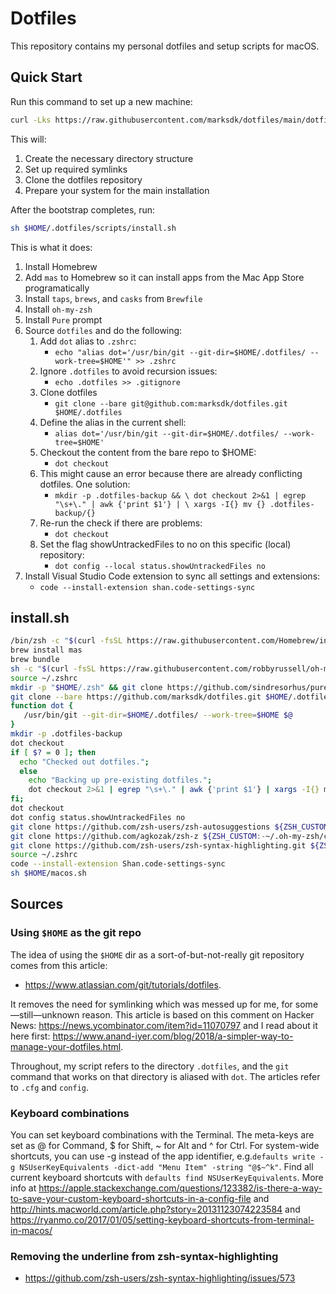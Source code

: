 # Dotfiles

This repository contains my personal dotfiles and setup scripts for macOS.

## Quick Start

Run this command to set up a new machine:

```zsh
curl -Lks https://raw.githubusercontent.com/marksdk/dotfiles/main/dotfiles/scripts/bootstrap.sh | /bin/bash -x
```

This will:
1. Create the necessary directory structure
2. Set up required symlinks
3. Clone the dotfiles repository
4. Prepare your system for the main installation

After the bootstrap completes, run:
```zsh
sh $HOME/.dotfiles/scripts/install.sh
```

This is what it does:

1. Install Homebrew
2. Add `mas` to Homebrew so it can install apps from the Mac App Store programatically
3. Install `taps`, `brews`, and `casks` from `Brewfile`
4. Install `oh-my-zsh`
5. Install `Pure` prompt
6. Source `dotfiles` and do the following:
   1. Add `dot` alias to `.zshrc`:
      - `echo "alias dot='/usr/bin/git --git-dir=$HOME/.dotfiles/ --work-tree=$HOME'" >> .zshrc`
   2. Ignore `.dotfiles` to avoid recursion issues:
      - `echo .dotfiles >> .gitignore`
   3. Clone dotfiles
      - `git clone --bare git@github.com:marksdk/dotfiles.git $HOME/.dotfiles`
   4. Define the alias in the current shell:
      - `alias dot='/usr/bin/git --git-dir=$HOME/.dotfiles/ --work-tree=$HOME'`
   5. Checkout the content from the bare repo to $HOME:
      - `dot checkout`
   6. This might cause an error because there are already conflicting dotfiles. One solution:
      - `mkdir -p .dotfiles-backup && \ dot checkout 2>&1 | egrep "\s+\." | awk {'print $1'} | \ xargs -I{} mv {} .dotfiles-backup/{}`
   7. Re-run the check if there are problems:
      - `dot checkout`
   8. Set the flag showUntrackedFiles to no on this specific (local) repository:
      - `dot config --local status.showUntrackedFiles no`
7. Install Visual Studio Code extension to sync all settings and extensions:
   - `code --install-extension shan.code-settings-sync`

## install.sh

```bash
/bin/zsh -c "$(curl -fsSL https://raw.githubusercontent.com/Homebrew/install/master/install.sh)"
brew install mas
brew bundle
sh -c "$(curl -fsSL https://raw.githubusercontent.com/robbyrussell/oh-my-zsh/master/tools/install.sh)"
source ~/.zshrc
mkdir -p "$HOME/.zsh" && git clone https://github.com/sindresorhus/pure.git "$HOME/.zsh/pure"
git clone --bare https://github.com/marksdk/dotfiles.git $HOME/.dotfiles
function dot {
   /usr/bin/git --git-dir=$HOME/.dotfiles/ --work-tree=$HOME $@
}
mkdir -p .dotfiles-backup
dot checkout
if [ $? = 0 ]; then
  echo "Checked out dotfiles.";
  else
    echo "Backing up pre-existing dotfiles.";
    dot checkout 2>&1 | egrep "\s+\." | awk {'print $1'} | xargs -I{} mv {} .dotfiles-backup/{}
fi;
dot checkout
dot config status.showUntrackedFiles no
git clone https://github.com/zsh-users/zsh-autosuggestions ${ZSH_CUSTOM:-~/.oh-my-zsh/custom}/plugins/zsh-autosuggestions
git clone https://github.com/agkozak/zsh-z ${ZSH_CUSTOM:-~/.oh-my-zsh/custom}/plugins/zsh-z
git clone https://github.com/zsh-users/zsh-syntax-highlighting.git ${ZSH_CUSTOM:-~/.oh-my-zsh/custom}/plugins/zsh-syntax-highlighting
source ~/.zshrc
code --install-extension Shan.code-settings-sync
sh $HOME/macos.sh
```

## Sources

### Using `$HOME` as the git repo

The idea of using the `$HOME` dir as a sort-of-but-not-really git repository comes from this article: 

- <https://www.atlassian.com/git/tutorials/dotfiles>. 

It removes the need for symlinking which was messed up for me, for some—still—unknown reason. This article is based on this comment on Hacker News: <https://news.ycombinator.com/item?id=11070797> and I read about it here first: <https://www.anand-iyer.com/blog/2018/a-simpler-way-to-manage-your-dotfiles.html>.

Throughout, my script refers to the directory `.dotfiles`, and the `git` command that works on that directory is aliased with `dot`. The articles refer to `.cfg` and `config`.

### Keyboard combinations

You can set keyboard combinations with the Terminal. The meta-keys are set as @ for Command, $ for Shift, ~ for Alt and ^ for Ctrl. For system-wide shortcuts, you can use -g instead of the app identifier, e.g.`defaults write -g NSUserKeyEquivalents -dict-add "Menu Item" -string "@$~^k"`. Find all current keyboard shortcuts with `defaults find NSUserKeyEquivalents`. More info at <https://apple.stackexchange.com/questions/123382/is-there-a-way-to-save-your-custom-keyboard-shortcuts-in-a-config-file> and <http://hints.macworld.com/article.php?story=20131123074223584> and <https://ryanmo.co/2017/01/05/setting-keyboard-shortcuts-from-terminal-in-macos/>

### Removing the underline from zsh-syntax-highlighting

- <https://github.com/zsh-users/zsh-syntax-highlighting/issues/573>
